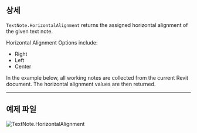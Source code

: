 ## 상세
`TextNote.HorizontalAlignment` returns the assigned horizontal alignment of the given text note.

Horizontal Alignment Options include:
- Right
- Left
- Center

In the example below, all working notes are collected from the current Revit document. The horizontal alignment values are then returned.

___
## 예제 파일

![TextNote.HorizontalAlignment](./Revit.Elements.TextNote.HorizontalAlignment_img.jpg)
